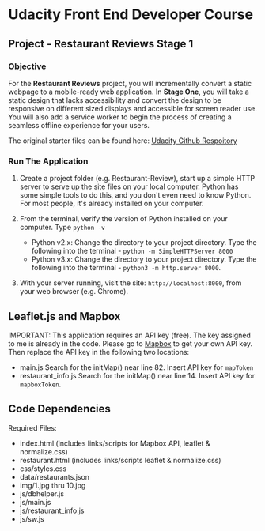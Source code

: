 # Udacity Front End Developer Course

## Project - Restaurant Reviews Stage 1

### Objective

For the **Restaurant Reviews** project, you will incrementally convert a static webpage to a mobile-ready web application. In **Stage One**, you will take a static design that lacks accessibility and convert the design to be responsive on different sized displays and accessible for screen reader use. You will also add a service worker to begin the process of creating a seamless offline experience for your users.

The original starter files can be found here: [Udacity Github Respoitory](https://github.com/udacity/mws-restaurant-stage-1)


### Run The Application

1. Create a project folder (e.g. Restaurant-Review), start up a simple HTTP server to serve up the site files on your local computer. Python has some simple tools to do this, and you don't even need to know Python. For most people, it's already installed on your computer.
2. From the terminal, verify the version of Python installed on your computer.  Type `python -v`
   * Python v2.x: Change the directory to your project directory.  Type the following into the terminal - `python -m SimpleHTTPServer 8000`
   * Python v3.x: Change the directory to your project directory.  Type the following into the terminal - `python3 -m http.server 8000`.

3. With your server running, visit the site: `http://localhost:8000`, from your web browser (e.g. Chrome).


## Leaflet.js and Mapbox

IMPORTANT:  This application requires an API key (free).  The key assigned to me is already in the code.  Please go to [Mapbox](https://www.mapbox.com/) to get your own API key.  Then replace the API key in the following two locations:

* main.js  Search for the initMap() near line 82.  Insert API key for `mapToken`
* restaurant_info.js  Search for the initMap() near line 14.  Insert API key for `mapboxToken`.

## Code Dependencies

Required Files:

* index.html (includes links/scripts for Mapbox API, leaflet & normalize.css)
* restaurant.html (includes links/scripts leaflet & normalize.css)
* css/styles.css
* data/restaurants.json
* img/1.jpg thru 10.jpg
* js/dbhelper.js
* js/main.js
* js/restaurant_info.js
* js/sw.js